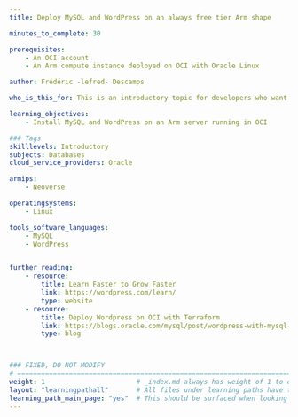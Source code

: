 ```yaml
---
title: Deploy MySQL and WordPress on an always free tier Arm shape

minutes_to_complete: 30

prerequisites:
    - An OCI account
    - An Arm compute instance deployed on OCI with Oracle Linux

author: Frédéric -lefred- Descamps

who_is_this_for: This is an introductory topic for developers who want to install WordPress on Oracle Cloud Infrastructure (OCI) using always free tier.

learning_objectives: 
    - Install MySQL and WordPress on an Arm server running in OCI

### Tags
skilllevels: Introductory
subjects: Databases
cloud_service_providers: Oracle

armips:
    - Neoverse

operatingsystems:
    - Linux

tools_software_languages:
    - MySQL
    - WordPress


further_reading:
    - resource:
        title: Learn Faster to Grow Faster
        link: https://wordpress.com/learn/
        type: website
    - resource:
        title: Deploy Wordpress on OCI with Terraform
        link: https://blogs.oracle.com/mysql/post/wordpress-with-mysql-on-oci-always-free
        type: blog



### FIXED, DO NOT MODIFY
# ================================================================================
weight: 1                       # _index.md always has weight of 1 to order correctly
layout: "learningpathall"       # All files under learning paths have this same wrapper
learning_path_main_page: "yes"  # This should be surfaced when looking for related content. Only set for _index.md of learning path content.
---
```

